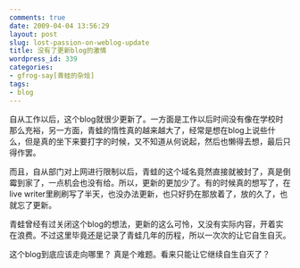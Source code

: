 ```yaml
---
comments: true
date: 2009-04-04 13:56:29
layout: post
slug: lost-passion-on-weblog-update
title: 没有了更新blog的激情
wordpress_id: 339
categories:
- gfrog-say[青蛙的杂烩]
tags:
- blog
---
```


自从工作以后，这个blog就很少更新了。一方面是工作以后时间没有像在学校时那么充裕，另一方面，青蛙的惰性真的越来越大了，经常是想在blog上说些什么，但是真的坐下来要打字的时候，又不知道从何说起，然后也懒得去想，最后只得作罢。

 

而且，自从部门对上网进行限制以后，青蛙的这个域名竟然直接就被封了，真是倒霉到家了，一点机会也没有给。所以，更新的更加少了。有的时候真的想写了，在live writer里刷刷写了半天，也没办法更新，也只好扔在那放着了，放的久了，也就忘了更新。

 

青蛙曾经有过关闭这个blog的想法，更新的这么可怜，又没有实际内容，开着实在浪费。不过这里毕竟还是记录了青蛙几年的历程，所以一次次的让它自生自灭。

 

这个blog到底应该走向哪里？ 真是个难题。看来只能让它继续自生自灭了？
